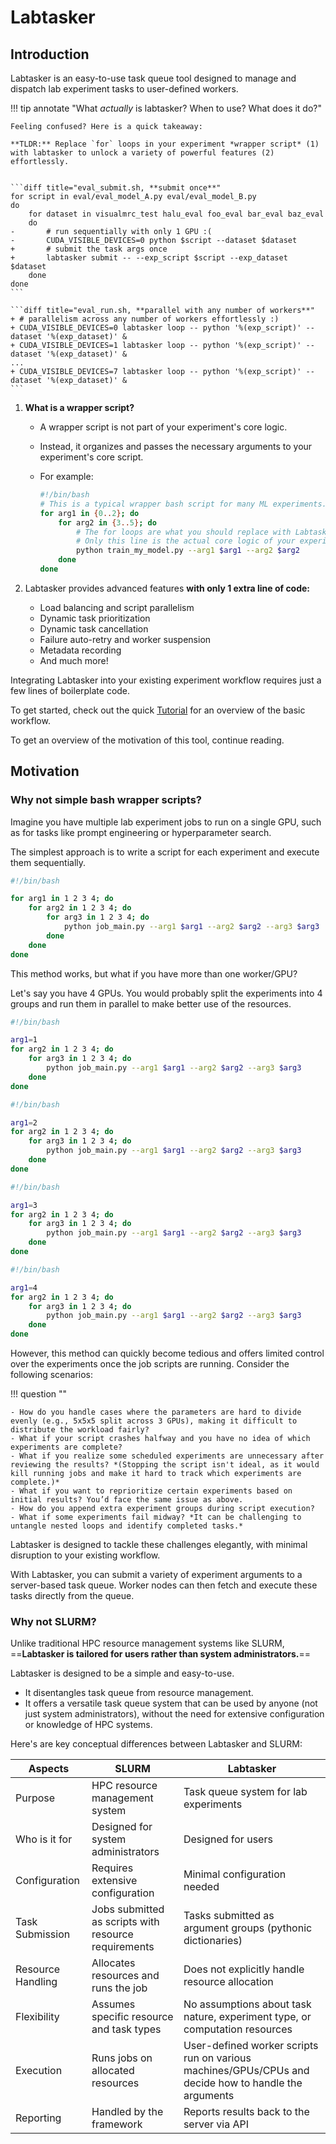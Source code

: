 # Labtasker

## Introduction

Labtasker is an easy-to-use task queue tool designed to manage and dispatch lab experiment tasks to user-defined
workers.

!!! tip annotate "What *actually* is labtasker? When to use? What does it do?"

    Feeling confused? Here is a quick takeaway:

    **TLDR:** Replace `for` loops in your experiment *wrapper script* (1) with labtasker to unlock a variety of powerful features (2)
    effortlessly.


    ```diff title="eval_submit.sh, **submit once**"
    for script in eval/eval_model_A.py eval/eval_model_B.py
    do
        for dataset in visualmrc_test halu_eval foo_eval bar_eval baz_eval
        do
    -       # run sequentially with only 1 GPU :(
    -       CUDA_VISIBLE_DEVICES=0 python $script --dataset $dataset
    +       # submit the task args once
    +       labtasker submit -- --exp_script $script --exp_dataset $dataset
        done
    done
    ```

    ```diff title="eval_run.sh, **parallel with any number of workers**"
    + # parallelism across any number of workers effortlessly :)
    + CUDA_VISIBLE_DEVICES=0 labtasker loop -- python '%(exp_script)' --dataset '%(exp_dataset)' &
    + CUDA_VISIBLE_DEVICES=1 labtasker loop -- python '%(exp_script)' --dataset '%(exp_dataset)' &
    ...
    + CUDA_VISIBLE_DEVICES=7 labtasker loop -- python '%(exp_script)' --dataset '%(exp_dataset)' &
    ```

1. **What is a wrapper script?**
    - A wrapper script is not part of your experiment's core logic.
    - Instead, it organizes and passes the necessary arguments to your experiment's core script.
    - For example:

       ```bash
       #!/bin/bash
       # This is a typical wrapper bash script for many ML experiments.
       for arg1 in {0..2}; do
           for arg2 in {3..5}; do
               # The for loops are what you should replace with Labtasker.
               # Only this line is the actual core logic of your experiment.
               python train_my_model.py --arg1 $arg1 --arg2 $arg2
           done
       done
       ```

2. Labtasker provides advanced features **with only 1 extra line of code:**
    - Load balancing and script parallelism
    - Dynamic task prioritization
    - Dynamic task cancellation
    - Failure auto-retry and worker suspension
    - Metadata recording
    - And much more!

Integrating Labtasker into your existing experiment workflow requires just a few lines of boilerplate code.

To get started, check out the quick [Tutorial](./guide/basic.md) for an overview of the basic workflow.

To get an overview of the motivation of this tool, continue reading.

## Motivation

### Why not simple bash wrapper scripts?

Imagine you have multiple lab experiment jobs to run on a single GPU, such as for tasks like prompt engineering or
hyperparameter search.

The simplest approach is to write a script for each experiment and execute them sequentially.

```bash title="run_job.sh"
#!/bin/bash

for arg1 in 1 2 3 4; do
    for arg2 in 1 2 3 4; do
        for arg3 in 1 2 3 4; do
            python job_main.py --arg1 $arg1 --arg2 $arg2 --arg3 $arg3
        done
    done
done
```

This method works, but what if you have more than one worker/GPU?

Let's say you have 4 GPUs. You would probably split the experiments into 4 groups and run them in parallel to make
better use of the resources.

<div class="grid" markdown>

```bash title="run_job_1.sh"
#!/bin/bash

arg1=1
for arg2 in 1 2 3 4; do
    for arg3 in 1 2 3 4; do
        python job_main.py --arg1 $arg1 --arg2 $arg2 --arg3 $arg3
    done
done
```

```bash title="run_job_2.sh"
#!/bin/bash

arg1=2
for arg2 in 1 2 3 4; do
    for arg3 in 1 2 3 4; do
        python job_main.py --arg1 $arg1 --arg2 $arg2 --arg3 $arg3
    done
done
```

```bash title="run_job_3.sh"
#!/bin/bash

arg1=3
for arg2 in 1 2 3 4; do
    for arg3 in 1 2 3 4; do
        python job_main.py --arg1 $arg1 --arg2 $arg2 --arg3 $arg3
    done
done
```

```bash title="run_job_4.sh"
#!/bin/bash

arg1=4
for arg2 in 1 2 3 4; do
    for arg3 in 1 2 3 4; do
        python job_main.py --arg1 $arg1 --arg2 $arg2 --arg3 $arg3
    done
done
```

</div>

However, this method can quickly become tedious and offers limited control over the experiments once the job scripts are
running. Consider the following scenarios:

!!! question ""

    - How do you handle cases where the parameters are hard to divide evenly (e.g., 5x5x5 split across 3 GPUs), making it difficult to distribute the workload fairly?
    - What if your script crashes halfway and you have no idea of which experiments are complete?
    - What if you realize some scheduled experiments are unnecessary after reviewing the results? *(Stopping the script isn't ideal, as it would kill running jobs and make it hard to track which experiments are complete.)*
    - What if you want to reprioritize certain experiments based on initial results? You’d face the same issue as above.
    - How do you append extra experiment groups during script execution?
    - What if some experiments fail midway? *It can be challenging to untangle nested loops and identify completed tasks.*

Labtasker is designed to tackle these challenges elegantly, with minimal disruption to your existing workflow.

With Labtasker, you can submit a variety of experiment arguments to a server-based task queue. Worker nodes can then
fetch and execute these tasks directly from the queue.

### Why not SLURM?

Unlike traditional HPC resource management systems like SLURM, ==**Labtasker is tailored for users rather than system
administrators.**==

Labtasker is designed to be a simple and easy-to-use.

- It disentangles task queue from resource management.
- It offers a versatile task queue system that can be used by anyone (not just system administrators), without the need
  for extensive configuration or knowledge of HPC systems.

Here's are key conceptual differences between Labtasker and SLURM:

| Aspects           | SLURM                                                | Labtasker                                                                                            |
|-------------------|------------------------------------------------------|------------------------------------------------------------------------------------------------------|
| Purpose           | HPC resource management system                       | Task queue system for lab experiments                                                                |
| Who is it for     | Designed for system administrators                   | Designed for users                                                                                   |
| Configuration     | Requires extensive configuration                     | Minimal configuration needed                                                                         |
| Task Submission   | Jobs submitted as scripts with resource requirements | Tasks submitted as argument groups (pythonic dictionaries)                                           |
| Resource Handling | Allocates resources and runs the job                 | Does not explicitly handle resource allocation                                                       |
| Flexibility       | Assumes specific resource and task types             | No assumptions about task nature, experiment type, or computation resources                          |
| Execution         | Runs jobs on allocated resources                     | User-defined worker scripts run on various machines/GPUs/CPUs and decide how to handle the arguments |
| Reporting         | Handled by the framework                             | Reports results back to the server via API                                                           |
